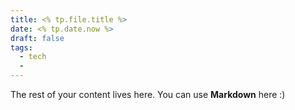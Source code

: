 ```yaml
---
title: <% tp.file.title %>
date: <% tp.date.now %>
draft: false
tags:
  - tech
  - 
---
```

 
The rest of your content lives here. You can use **Markdown** here :)
